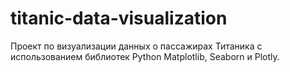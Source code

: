 # titanic-data-visualization
Проект по визуализации данных о пассажирах Титаника с использованием библиотек Python Matplotlib, Seaborn и Plotly.
